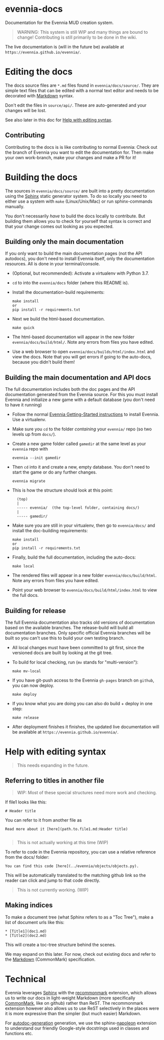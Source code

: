 # evennia-docs
Documentation for the Evennia MUD creation system.

> WARNING: This system is still WIP and many things are bound to change!
> Contributing is still primarily to be done in the wiki.

The live documentation is (will in the future be) available at `https://evennia.github.io/evennia/`.

# Editing the docs

The docs source files are `*.md` files found in `evennia/docs/source/`.  They
are simple text files that can be edited with a normal text editor and needs to
be decorated with [Markdown][commonmark] syntax. 

Don't edit the files in `source/api/`. These are auto-generated and your changes 
will be lost. 

See also later in this doc for [Help with editing syntax](Help-with-editing-syntax).

## Contributing

Contributing to the docs is is like contributing to normal Evennia: Check out
the branch of Evennia you want to edit the documentation for. Then make your
own work-branch, make your changes and make a PR for it!

# Building the docs

The sources in `evennia/docs/source/` are built into a pretty documentation using
the [Sphinx][sphinx] static generator system. To do so locally you need to either
use a system with `make` (Linux/Unix/Mac) or run sphinx-commands manually.

You don't necessarily _have_ to build the docs locally to contribute.  But
building them allows you to check for yourself that syntax is correct and that
your change comes out looking as you expected.

## Building only the main documentation

If you only want to build the main documentation pages (not the API autodocs),
you don't need to install Evennia itself, only the documentation resources.
All is done in your terminal/console. 

- (Optional, but recommended): Activate a virtualenv with Python 3.7.
- `cd` to into the `evennia/docs` folder (where this README is).
- Install the documentation-build requirements: 

    ```
    make install
    or 
    pip install -r requirements.txt
    ```

- Next we build the html-based documentation.

    ```
    make quick 
    ```

- The html-based documentation will appear in the new 
  folder `evennia/docs/build/html/`. Note any errors from files you have edited.
- Use a web browser to open `evennia/docs/builds/html/index.html` and view the docs.
  Note that you will get errors if going to the auto-docs, because you didn't build them!

## Building the main documentation and API docs

The full documentation includes both the doc pages and the API documentation
generated from the Evennia source. For this you must install Evennia and
initialize a new game with a default database (you don't need to have it
running)

- Follow the normal [Evennia Getting-Started instructions][getting-started] 
  to install Evennia. Use a virtualenv.
- Make sure you `cd` to the folder _containing_ your `evennia/` repo (so two levels up from `docs/`).
- Create a new game folder called `gamedir` at the same level as your `evennia`
repo with 

    ```
    evennia --init gamedir
    ```

- Then `cd` into it and create a new, empty database. You don't need to start the game
  or do any further changes.

    ```
    evennia migrate
    ```

- This is how the structure should look at this point:

    ```
      (top)
      |
      ----- evennia/  (the top-level folder, containing docs/)
      |
      ----- gamedir/
    ```

- Make sure you are still in your virtualenv, then go to `evennia/docs/` and 
  install the doc-building requirements:
  
    ```
    make install 
    or 
    pip install -r requirements.txt
    ```

- Finally, build the full documentation, including the auto-docs:

    ```
    make local
    ```

- The rendered files will appear in a new folder `evennia/docs/build/html`. 
  Note any errors from files you have edited.
- Point your web browser to `evennia/docs/build/html/index.html` to view the full docs.

## Building for release

The full Evennia documentation also tracks old versions of documentation based
on the available branches. The release-build will build all documentation
branches. Only specific official Evennia branches will be built so you can't
use this to build your own testing branch.

- All local changes must have been committed to git first, since the versioned
docs are built by looking at the git tree.

- To build for local checking, run (`mv` stands for "multi-version"):

    ```
    make mv-local
    ```

- If you have git-push access to the Evennia `gh-pages` branch on `github`, you 
can now deploy.

    ```
    make deploy
    ```

- If you know what you are doing you can also do build + deploy in one step: 

    ```
    make release
    ```

- After deployment finishes it finishes, the updated live documentation will be
available at `https://evennia.github.io/evennia/`.

# Help with editing syntax

> This needs expanding in the future.

## Referring to titles in another file

> WIP: Most of these special structures need more work and checking.

If file1 looks like this:

```
# Header title

```

You can refer to it from another file as

```
Read more about it [here](path.to.file1.md:Header title)


```
> This is not actually working at this time (WIP)

To refer to code in the Evennia repository, you can use a relative reference from the docs/ folder:

```
You can find this code [here](../evennia/objects/objects.py).

```
This will be automatically translated to the matching github link so the reader can click and jump to that code directly.
> This is not currently working. (WIP)


## Making indices

To make a document tree (what Sphinx refers to as a "Toc Tree"), make a list of document urls like this:

```
* [Title1](doc1.md)
* [Title2](doc2.md)

```

This will create a toc-tree structure behind the scenes.



We may expand on this later. For now, check out existing docs and refer to the
[Markdown][commonmark] (CommonMark) specification.

# Technical

Evennia leverages [Sphinx][sphinx] with the [recommonmark][recommonmark] extension, which allows us to write our
docs in light-weight Markdown (more specifically [CommonMark][commonmark], like on github) rather than ReST.
The recommonmark extension however also allows us to use ReST selectively in the places were it is more
expressive than the simpler (but much easier) Markdown.

For [autodoc-generation][sphinx-autodoc] generation, we use the sphinx-[napoleon][sphinx-napoleon] extension
to understand our friendly Google-style docstrings used in classes and functions etc.


[sphinx]: https://www.sphinx-doc.org/en/master/
[recommonmark]: https://recommonmark.readthedocs.io/en/latest/index.html
[commonmark]: https://spec.commonmark.org/current/
[sphinx-autodoc]: http://www.sphinx-doc.org/en/master/usage/extensions/autodoc.html#module-sphinx.ext.autodoc
[sphinx-napoleon]: http://www.sphinx-doc.org/en/master/usage/extensions/napoleon.html
[getting-started]: https://github.com/evennia/evennia/wiki/Getting-Started

